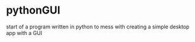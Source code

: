# pythonGUI
start of a program written in python to mess with creating a simple desktop app with a GUI
